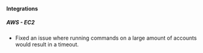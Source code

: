 
#### Integrations

##### AWS - EC2

- Fixed an issue where running commands on a large amount of accounts would result in a timeout.
